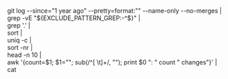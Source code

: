 git log --since="1 year ago" --pretty=format:"" --name-only --no-merges | \
  grep -vE "${EXCLUDE_PATTERN_GREP:-^$}" | \
  grep '.' | \
  sort | \
  uniq -c | \
  sort -nr | \
  head -n 10 | \
  awk '{count=$1; $1=""; sub(/^[ \t]+/, ""); print $0 ": " count " changes"}' | cat